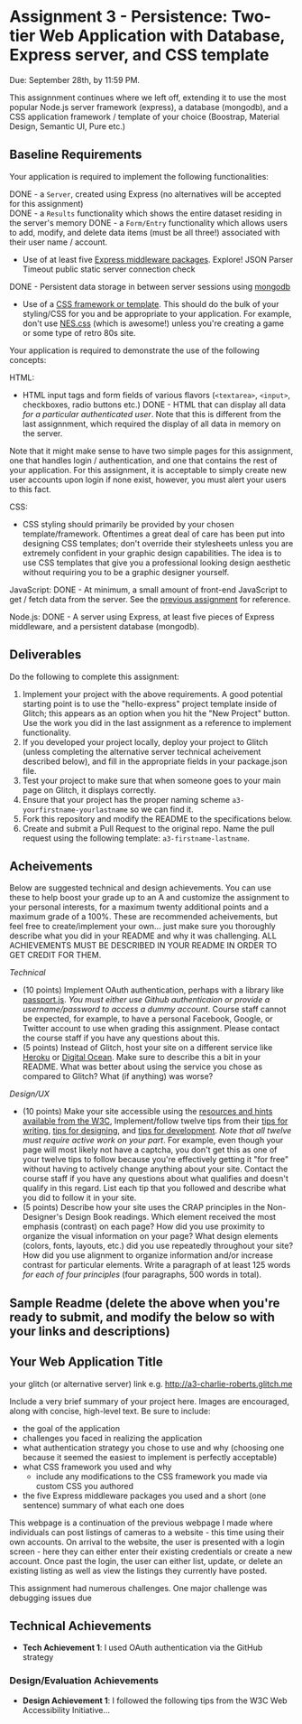 Assignment 3 - Persistence: Two-tier Web Application with Database, Express server, and CSS template
===

Due: September 28th, by 11:59 PM.

This assignnment continues where we left off, extending it to use the most popular Node.js server framework (express), a database (mongodb), and a CSS application framework / template of your choice (Boostrap, Material Design, Semantic UI, Pure etc.)

Baseline Requirements
---

Your application is required to implement the following functionalities:

DONE - a `Server`, created using Express (no alternatives will be accepted for this assignment)    
DONE - a `Results` functionality which shows the entire dataset residing in the server's memory
DONE - a `Form/Entry` functionality which allows users to add, modify, and delete data items (must be all three!) associated with their user name / account.
- Use of at least five [Express middleware packages](https://expressjs.com/en/resources/middleware.html). Explore! 
  JSON Parser
  Timeout
  public static
  server connection check

DONE - Persistent data storage in between server sessions using [mongodb](https://www.mongodb.com/cloud/atlas)
- Use of a [CSS framework or template](https://github.com/troxler/awesome-css-frameworks). This should do the bulk of your styling/CSS for you and be appropriate to your application. For example, don't use [NES.css](https://nostalgic-css.github.io/NES.css/) (which is awesome!) unless you're creating a game or some type of retro 80s site.

Your application is required to demonstrate the use of the following concepts:

HTML:
- HTML input tags and form fields of various flavors (`<textarea>`, `<input>`, checkboxes, radio buttons etc.)
DONE - HTML that can display all data *for a particular authenticated user*. Note that this is different from the last assignnment, which required the display of all data in memory on the server.

Note that it might make sense to have two simple pages for this assignment, one that handles login / authentication, and one that contains the rest of your application. For this assignment, it is acceptable to simply create new user accounts upon login if none exist, however, you must alert your users to this fact.

CSS:
- CSS styling should primarily be provided by your chosen template/framework. Oftentimes a great deal of care has been put into designing CSS templates; don't override their stylesheets unless you are extremely confident in your graphic design capabilities. The idea is to use CSS templates that give you a professional looking design aesthetic without requiring you to be a graphic designer yourself.

JavaScript:
DONE - At minimum, a small amount of front-end JavaScript to get / fetch data from the server. See the [previous assignment](https://github.com/cs4241-19a/a2-shortstack) for reference.

Node.js:
DONE - A server using Express, at least five pieces of Express middleware, and a persistent database (mongodb).

Deliverables
---

Do the following to complete this assignment:

1. Implement your project with the above requirements. A good potential starting point is to use the "hello-express" project template inside of Glitch; this appears as an option when you hit the "New Project" button. Use the work you did in the last assignment as a reference to implement functionality.
2. If you developed your project locally, deploy your project to Glitch (unless completing the alternative server technical acheivement described below), and fill in the appropriate fields in your package.json file.
3. Test your project to make sure that when someone goes to your main page on Glitch, it displays correctly.
4. Ensure that your project has the proper naming scheme `a3-yourfirstname-yourlastname` so we can find it.
5. Fork this repository and modify the README to the specifications below.
6. Create and submit a Pull Request to the original repo. Name the pull request using the following template: `a3-firstname-lastname`.

Acheivements
---

Below are suggested technical and design achievements. You can use these to help boost your grade up to an A and customize the assignment to your personal interests, for a maximum twenty additional points and a maximum grade of a 100%. These are recommended acheivements, but feel free to create/implement your own... just make sure you thoroughly describe what you did in your README and why it was challenging. ALL ACHIEVEMENTS MUST BE DESCRIBED IN YOUR README IN ORDER TO GET CREDIT FOR THEM.

*Technical*
- (10 points) Implement OAuth authentication, perhaps with a library like [passport.js](http://www.passportjs.org/). *You must either use Github authenticaion or provide a username/password to access a dummy account*. Course staff cannot be expected, for example, to have a personal Facebook, Google, or Twitter account to use when grading this assignment. Please contact the course staff if you have any questions about this.
- (5 points) Instead of Glitch, host your site on a different service like [Heroku](https://www.heroku.com) or [Digital Ocean](https://www.digitalocean.com). Make sure to describe this a bit in your README. What was better about using the service you chose as compared to Glitch? What (if anything) was worse? 

*Design/UX*
- (10 points) Make your site accessible using the [resources and hints available from the W3C](https://www.w3.org/WAI/), Implement/follow twelve tips from their [tips for writing](https://www.w3.org/WAI/tips/writing/), [tips for designing](https://www.w3.org/WAI/tips/designing/), and [tips for development](https://www.w3.org/WAI/tips/developing/). *Note that all twelve must require active work on your part*. For example, even though your page will most likely not have a captcha, you don't get this as one of your twelve tips to follow because you're effectively getting it "for free" without having to actively change anything about your site. Contact the course staff if you have any questions about what qualifies and doesn't qualify in this regard. List each tip that you followed and describe what you did to follow it in your site.
- (5 points) Describe how your site uses the CRAP principles in the Non-Designer's Design Book readings. Which element received the most emphasis (contrast) on each page? How did you use proximity to organize the visual information on your page? What design elements (colors, fonts, layouts, etc.) did you use repeatedly throughout your site? How did you use alignment to organize information and/or increase contrast for particular elements. Write a paragraph of at least 125 words *for each of four principles* (four paragraphs, 500 words in total). 

Sample Readme (delete the above when you're ready to submit, and modify the below so with your links and descriptions)
---

## Your Web Application Title

your glitch (or alternative server) link e.g. http://a3-charlie-roberts.glitch.me

Include a very brief summary of your project here. Images are encouraged, along with concise, high-level text. Be sure to include:

- the goal of the application
- challenges you faced in realizing the application
- what authentication strategy you chose to use and why (choosing one because it seemed the easiest to implement is perfectly acceptable)
- what CSS framework you used and why
  - include any modifications to the CSS framework you made via custom CSS you authored
- the five Express middleware packages you used and a short (one sentence) summary of what each one does

This webpage is a continuation of the previous webpage I made where individuals can post listings of cameras to a website - this time using their own accounts. On arrival to the website, the user is presented with a login screen - here they can either enter their existing credentials or create a new account. Once past the login, the user can either list, update, or delete an existing listing as well as view the listings they currently have posted. 

This assignment had numerous challenges. One major challenge was debugging issues due 
## Technical Achievements
- **Tech Achievement 1**: I used OAuth authentication via the GitHub strategy

### Design/Evaluation Achievements
- **Design Achievement 1**: I followed the following tips from the W3C Web Accessibility Initiative...
